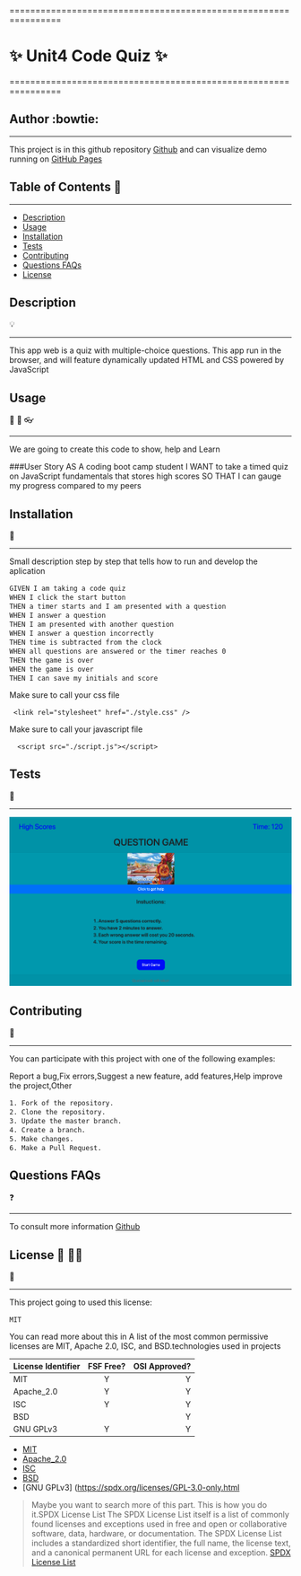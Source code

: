 ================================================================
# :sparkles:  Unit4 Code Quiz   :sparkles:
================================================================
## Author :bowtie:
***


This project is in this github repository [Github](https://github.com/rakeru2006/HW4)
and can visualize demo running on  [GitHub Pages](https://rakeru2006.github.io/HW4/)


## Table of Contents :pushpin:
***
  - [Description](#Description)
  - [Usage](#Usage)
  - [Installation](#Installation)
  - [Tests](#Tests)
  - [Contributing](#Contributing)
  - [Questions FAQs](#Questions-faqs)
  - [License](#License)


## Description
:bulb:
  ***
  
This app web is a quiz with multiple-choice questions. 
This app run in the browser, and will feature dynamically updated HTML and CSS powered by JavaScript





## Usage
:speech_balloon:  :hammer: :eyeglasses:
  ***
We are going to create this code to show, help and Learn


###User Story
AS A coding boot camp student
I WANT to take a timed quiz on JavaScript fundamentals that stores high scores
SO THAT I can gauge my progress compared to my peers



## Installation
:feet:
***

Small description step by step that tells how to run and develop the aplication

```
GIVEN I am taking a code quiz
WHEN I click the start button
THEN a timer starts and I am presented with a question
WHEN I answer a question
THEN I am presented with another question
WHEN I answer a question incorrectly
THEN time is subtracted from the clock
WHEN all questions are answered or the timer reaches 0
THEN the game is over
WHEN the game is over
THEN I can save my initials and score
```

Make sure to call your css file

```
 <link rel="stylesheet" href="./style.css" />

```
Make sure to call your javascript file

```
  <script src="./script.js"></script>

```
## Tests
:eyes:
***




![demo](https://github.com/rakeru2006/HW4/blob/master/quiz.png?raw=true)



## Contributing
:man_with_gua_pi_mao:
***
You can participate with this project with one of the following examples:

 Report a bug,Fix errors,Suggest a new feature, add features,Help improve the project,Other


```
1. Fork of the repository.
2. Clone the repository.
3. Update the master branch.
4. Create a branch.
5. Make changes.
6. Make a Pull Request.

```

## Questions FAQs
:question:
***

To consult more information [Github](http://github.com)

## License :cop: :guardsman:
:key:
  ***
  This project going to used this license:
  ~~~
  MIT
  ~~~

  You can read more about this in
  A list of the most common permissive licenses are MIT, Apache 2.0, ISC, and BSD.technologies used in projects

  | License Identifier| FSF Free? | OSI Approved? |
  |:--------------|:-------------:|--------------:|
  | MIT| Y | Y|
  | Apache_2.0 | Y | Y|
  | ISC | Y | Y |
  | BSD |  | Y |
  | GNU GPLv3 | Y | Y |


  * [MIT](https://spdx.org/licenses/MIT.html)
  * [Apache_2.0 ](https://spdx.org/licenses/Apache-2.0.html)
  * [ISC](https://spdx.org/licenses/ISC.html)
  * [BSD](https://spdx.org/licenses/BSD-1-Clause.html)
  * [GNU GPLv3] (https://spdx.org/licenses/GPL-3.0-only.html

  > Maybe you want to search more of this part.
  > This is how you do it.SPDX License List
  > The SPDX License List itself is a list of commonly found licenses and
  > exceptions used in free and open or collaborative software, data, hardware,
  > or documentation. The SPDX License List includes a standardized short identifier,
  > the full name, the license text, and a canonical
  > permanent URL for each license and exception.
  > [SPDX License List](https://spdx.org/licenses/)



